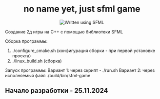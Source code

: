 <div align="center">
    <h1>no name yet, just sfml game</h1>
    <img alt="Written using SFML" src="https://img.shields.io/badge/written%20using%20-%20SFML-222222?style=for-the-badge&logo=SFML&logoColor=8CC445&color=222222&link=https%3A%2F%2Fwww.sfml-dev.org%2F">
</div>

Создание 2д игры на С++ с помощью библиотеки SFML

Сборка программы:
1. ./configure_cmake.sh     (конфигурация сборки - при первой установке проекта)
2. ./linux_build.sh         (сборка)

Запуск программы:
Вариант 1: через скрипт - ./run.sh
Вариант 2: через исполняемый файл ./build/bin/sfml-game

## Начало разработки - 25.11.2024

